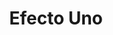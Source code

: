 ---
title: "Efecto Uno"
url: /ciudad-autonoma-de-buenos-aires/efecto-uno-avenida-cabildo/
shop: ropa
---